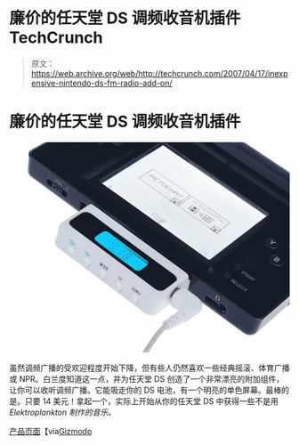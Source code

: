 # 廉价的任天堂 DS 调频收音机插件 TechCrunch

> 原文：<https://web.archive.org/web/http://techcrunch.com/2007/04/17/inexpensive-nintendo-ds-fm-radio-add-on/>

# 廉价的任天堂 DS 调频收音机插件

![](img/aa1e47ef64ed58b83bb9608a5ed1ce2f.png)

虽然调频广播的受欢迎程度开始下降，但有些人仍然喜欢一些经典摇滚、体育广播或 NPR。白兰度知道这一点，并为任天堂 DS 创造了一个非常漂亮的附加组件，让你可以收听调频广播。它能吸走你的 DS 电池，有一个明亮的单色屏幕。最棒的是。只要 14 美元！拿起一个，实际上开始从你的任天堂 DS 中获得一些不是用 *Elektroplankton 制作的音乐。*

[产品页面](https://web.archive.org/web/20210304225634/http://videogame.brando.com.hk/prod_detail.php?prod_id=00452)【via[Gizmodo](https://web.archive.org/web/20210304225634/http://gizmodo.com/gadgets/peripherals/fm-radio-adapter-for-the-nintendo-ds-252844.php)